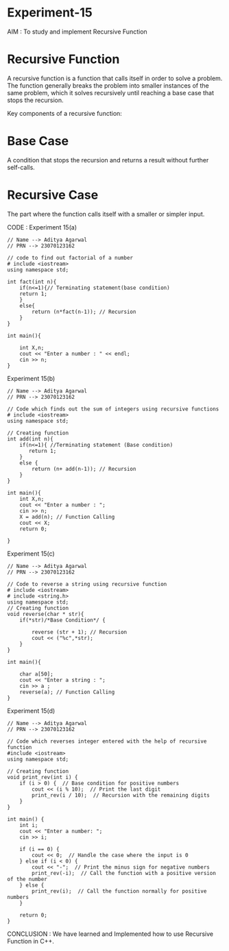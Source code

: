# Experiment-15
AIM : To study and implement Recursive Function 
# Recursive Function 
A recursive function is a function that calls itself in order to solve a problem. The function generally breaks the problem into smaller instances of the same problem, which it solves recursively until reaching a base case that stops the recursion.

Key components of a recursive function:
# Base Case
A condition that stops the recursion and returns a result without further self-calls.

# Recursive Case
The part where the function calls itself with a smaller or simpler input.

CODE :
Experiment 15(a)
```
// Name --> Aditya Agarwal
// PRN --> 23070123162

// code to find out factorial of a number 
# include <iostream>
using namespace std;

int fact(int n){
    if(n<=1){// Terminating statement(base condition)
    return 1;
    }
    else{
        return (n*fact(n-1)); // Recursion
    }
}

int main(){

    int X,n;
    cout << "Enter a number : " << endl;
    cin >> n;
}
```
Experiment 15(b)
```
// Name --> Aditya Agarwal
// PRN --> 23070123162

// Code which finds out the sum of integers using recursive functions 
# include <iostream>
using namespace std;

// Creating function
int add(int n){
    if(n<=1){ //Terminating statement (Base condition)
       return 1;
    }
    else {
        return (n+ add(n-1)); // Recursion
    }
}

int main(){
    int X,n;
    cout << "Enter a number : ";
    cin >> n;
    X = add(n); // Function Calling
    cout << X;
    return 0;

}
```
Experiment 15(c)
```
// Name --> Aditya Agarwal
// PRN --> 23070123162

// Code to reverse a string using recursive function
# include <iostream>
# include <string.h>
using namespace std;
// Creating function
void reverse(char * str){
    if(*str)/*Base Condition*/ {

        reverse (str + 1); // Recursion
        cout << ("%c",*str);
    }
}

int main(){

    char a[50];
    cout << "Enter a string : ";
    cin >> a ;
    reverse(a); // Function Calling 
}
```
Experiment 15(d)
```
// Name --> Aditya Agarwal
// PRN --> 23070123162

// Code which reverses integer entered with the help of recursive function
#include <iostream>
using namespace std;

// Creating function
void print_rev(int i) {
    if (i > 0) {  // Base condition for positive numbers
        cout << (i % 10);  // Print the last digit
        print_rev(i / 10);  // Recursion with the remaining digits
    }
}

int main() {
    int i;
    cout << "Enter a number: ";
    cin >> i;
    
    if (i == 0) {
        cout << 0;  // Handle the case where the input is 0
    } else if (i < 0) {
        cout << "-";  // Print the minus sign for negative numbers
        print_rev(-i);  // Call the function with a positive version of the number
    } else {
        print_rev(i);  // Call the function normally for positive numbers
    }

    return 0;
}

```

CONCLUSION : We have learned and Implemented how to use Recursive Function in C++.
